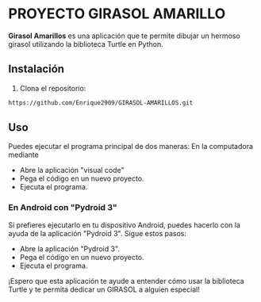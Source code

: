 # PROYECTO GIRASOL AMARILLO 

**Girasol Amarillos** es una aplicación que te permite dibujar un hermoso girasol utilizando la biblioteca Turtle en Python.

## Instalación

1. Clona el repositorio:

```bash
https://github.com/Enrique2909/GIRASOL-AMARILLOS.git

```

## Uso
Puedes ejecutar el programa principal de dos maneras:
En la computadora mediante 
* Abre la aplicación "visual code"
* Pega el código en un nuevo proyecto.
* Ejecuta el programa.
### En Android con "Pydroid 3"

Si prefieres ejecutarlo en tu dispositivo Android, puedes hacerlo con la ayuda de la aplicación "Pydroid 3". Sigue estos pasos:

* Abre la aplicación "Pydroid 3".
* Pega el código en un nuevo proyecto.
* Ejecuta el programa.

¡Espero que esta aplicación te ayude a entender cómo usar la biblioteca Turtle y te permita dedicar un GIRASOL a alguien especial!
